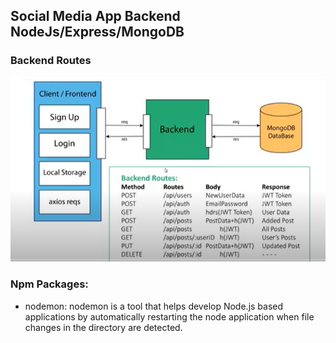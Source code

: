 ## Social Media App Backend NodeJs/Express/MongoDB

### Backend Routes

![backend rourtes](./routes.PNG)

### Npm Packages:

- nodemon:
  nodemon is a tool that helps develop Node.js based applications by automatically restarting the node application when file changes in the directory are detected.

